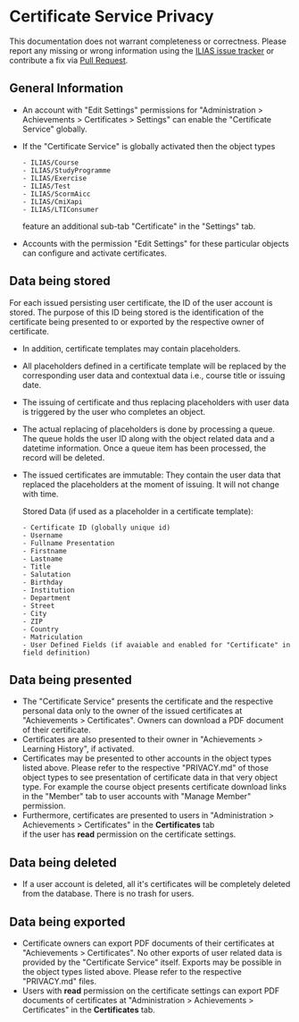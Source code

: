 # Certificate Service Privacy

This documentation does not warrant completeness or correctness. Please report any
missing or wrong information using the [ILIAS issue tracker](https://mantis.ilias.de)
or contribute a fix via [Pull Request](docs/development/contributing.md#pull-request-to-the-repositories).

## General Information

- An account with "Edit Settings" permissions for "Administration > Achievements > Certificates > Settings"
  can enable the "Certificate Service" globally.
- If the "Certificate Service" is globally activated then the object types

      - ILIAS/Course
      - ILIAS/StudyProgramme
      - ILIAS/Exercise
      - ILIAS/Test
      - ILIAS/ScormAicc
      - ILIAS/CmiXapi
      - ILIAS/LTIConsumer

  feature an additional sub-tab "Certificate" in the "Settings" tab.
- Accounts with the permission "Edit Settings" for these particular objects can configure and activate certificates.

## Data being stored

For each issued persisting user certificate, the ID of the user account is stored. The purpose of this ID being stored
  is the identification of the certificate being presented to or exported by the respective owner of certificate.
- In addition, certificate templates may contain placeholders.
- All placeholders defined in a certificate template will be replaced by the corresponding user data and contextual
  data i.e., course title or issuing date.
- The issuing of certificate and thus replacing placeholders with user data is triggered by the user who
  completes an object.
- The actual replacing of placeholders is done by processing a queue. The queue holds the user ID along with the object
  related data and a datetime information. Once a queue item has been processed, the record will be deleted.
- The issued certificates are immutable: They contain the user data that replaced the placeholders at the
  moment of issuing. It will not change with time.

    Stored Data (if used as a placeholder in a certificate template):

      - Certificate ID (globally unique id)
      - Username
      - Fullname Presentation
      - Firstname
      - Lastname
      - Title
      - Salutation
      - Birthday
      - Institution
      - Department
      - Street
      - City
      - ZIP
      - Country
      - Matriculation
      - User Defined Fields (if avaiable and enabled for "Certificate" in field definition)

## Data being presented

- The "Certificate Service" presents the certificate and the respective personal data only to the owner of the
  issued certificates at "Achievements > Certificates". Owners can download a PDF document of their certificate.
- Certificates are also presented to their owner in "Achievements > Learning History", if activated.
- Certificates may be presented to other accounts in the object types listed above. Please refer to the respective
  "PRIVACY.md" of those object types to see presentation of certificate data in that very object type.
  For example the course object presents certificate download links in the "Member" tab to user accounts with
  "Manage Member" permission.
- Furthermore, certificates are presented to users in "Administration > Achievements > Certificates" in the **Certificates** tab   
  if the user has **read** permission on the certificate settings.

## Data being deleted

- If a user account is deleted, all it's certificates will be completely deleted from the database.
  There is no trash for users.

## Data being exported

- Certificate owners can export PDF documents of their certificates at "Achievements > Certificates".
  No other exports of user related data is provided by the "Certificate Service" itself. Exports may be possible
  in the object types listed above. Please refer to the respective "PRIVACY.md" files.
- Users with **read** permission on the certificate settings can export PDF documents of certificates at "Administration > Achievements > Certificates" in the **Certificates** tab.